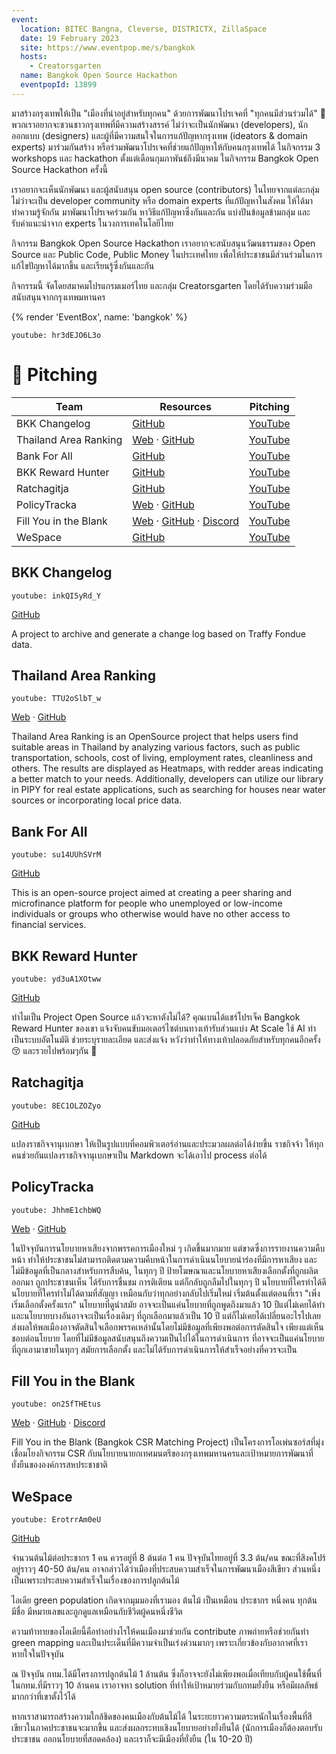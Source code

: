 ```yaml
---
event:
  location: BITEC Bangna, Cleverse, DISTRICTX, ZillaSpace
  date: 19 February 2023
  site: https://www.eventpop.me/s/bangkok
  hosts:
    - Creatorsgarten
  name: Bangkok Open Source Hackathon
  eventpopId: 13899
---
```


มาสร้างกรุงเทพให้เป็น "เมืองที่น่าอยู่สำหรับทุกคน" ด้วยการพัฒนาโปรเจคที่ "ทุกคนมีส่วนร่วมได้" 💖
พวกเราอยากจะชวนชาวกรุงเทพที่มีความสร้างสรรค์ ไม่ว่าจะเป็นนักพัฒนา (developers), นักออกแบบ (designers) และผู้ที่มีความสนใจในการแก้ปัญหากรุงเทพ (ideators & domain experts) มาร่วมกันสร้าง หรือร่วมพัฒนาโปรเจคที่ช่วยแก้ปัญหาให้กับคนกรุงเทพได้ ในกิจกรรม 3 workshops และ hackathon ตั้งแต่เดือนกุมภาพันธ์ถึงมีนาคม ในกิจกรรม Bangkok Open Source Hackathon ครั้งนี้

เราอยากจะเห็นนักพัฒนา และผู้สนับสนุน open source (contributors) ในไทยจากแต่ละกลุ่ม ไม่ว่าจะเป็น developer community หรือ domain experts ที่แก้ปัญหาในสังคม ให้ได้มาทำความรู้จักกัน มาพัฒนาโปรเจคร่วมกัน หาวิธีแก้ปัญหาซึ่งกันและกัน แบ่งปันข้อมูลข้ามกลุ่ม และรับคำแนะนำจาก experts ในวงการเทคโนโลยีไทย

กิจกรรม Bangkok Open Source Hackathon เราอยากจะสนับสนุนวัฒนธรรมของ Open Source และ Public Code, Public Money ในประเทศไทย เพื่อให้ประชาชนมีส่วนร่วมในการแก้ไขปัญหาได้มากขึ้น และเรียนรู้ซึ่งกันและกัน

กิจกรรมนี้ จัดโดยสมาคมโปรแกรมเมอร์ไทย และกลุ่ม Creatorsgarten โดยได้รับความร่วมมือสนับสนุนจากกรุงเทพมหานคร

{% render 'EventBox', name: 'bangkok' %}

`youtube: hr3dEJO6L3o`

# 🎤 Pitching

| Team | Resources | Pitching |
| - | - | - |
| BKK Changelog | [GitHub](https://github.com/creatorsgarten/bkkchangelog) | [YouTube](https://www.youtube.com/watch?v=inkQI5yRd_Y&list=PLTuz2sLvbRpzm0mrgASH1s0PkMRNE5Fbl&index=2) |
| Thailand Area Ranking | [Web](https://tar.tensormik.com/) · [GitHub](https://github.com/kang49/thailand_area_ranking) | [YouTube](https://www.youtube.com/watch?v=TTU2oSlbT_w&list=PLTuz2sLvbRpzm0mrgASH1s0PkMRNE5Fbl&index=3) |
| Bank For All | [GitHub](https://github.com/bankforall/bank4all) | [YouTube](https://www.youtube.com/watch?v=su14UUhSVrM&list=PLTuz2sLvbRpzm0mrgASH1s0PkMRNE5Fbl&index=4) |
| BKK Reward Hunter | [GitHub](https://github.com/wasdee/bkk-reward-hunter) | [YouTube](https://www.youtube.com/watch?v=yd3uA1XOtww&list=PLTuz2sLvbRpzm0mrgASH1s0PkMRNE5Fbl&index=5) |
| Ratchagitja | [GitHub](https://github.com/narze/ratchagitja.md) | [YouTube](https://www.youtube.com/watch?v=8EC1OLZOZyo&list=PLTuz2sLvbRpzm0mrgASH1s0PkMRNE5Fbl&index=6)
| PolicyTracka | [Web](https://policytracka.vercel.app) · [GitHub](https://github.com/policytracka/policytracka) | [YouTube](https://www.youtube.com/watch?v=JhhmE1chbWQ&list=PLTuz2sLvbRpzm0mrgASH1s0PkMRNE5Fbl&index=7) |
| Fill You in the Blank | [Web](https://fill-you-in-the-blank.vercel.app/) · [GitHub](https://github.com/nattaaek/fill-you-in-the-blank) · [Discord](https://discord.gg/EJkkPTSRYC) | [YouTube](https://www.youtube.com/watch?v=on25fTHEtus&list=PLTuz2sLvbRpzm0mrgASH1s0PkMRNE5Fbl&index=8) |
| WeSpace | [GitHub](https://github.com/BKK-WeSpace/tree-population) | [YouTube](https://www.youtube.com/watch?v=ErotrrAm0eU&list=PLTuz2sLvbRpzm0mrgASH1s0PkMRNE5Fbl&index=9) |

## BKK Changelog

`youtube: inkQI5yRd_Y`

[GitHub](https://github.com/creatorsgarten/bkkchangelog)

A project to archive and generate a change log based on Traffy Fondue data.

## Thailand Area Ranking

`youtube: TTU2oSlbT_w`

[Web](https://tar.tensormik.com/) · [GitHub](https://github.com/kang49/thailand_area_ranking)

Thailand Area Ranking is an OpenSource project that helps users find suitable areas in Thailand by analyzing various factors, such as public transportation, schools, cost of living, employment rates, cleanliness and others. The results are displayed as Heatmaps, with redder areas indicating a better match to your needs. Additionally, developers can utilize our library in PIPY for real estate applications, such as searching for houses near water sources or incorporating local price data.

## Bank For All

`youtube: su14UUhSVrM`

[GitHub](https://github.com/bankforall/bank4all)

This is an open-source project aimed at creating a peer sharing and microfinance platform for people who unemployed or low-income individuals or groups who otherwise would have no other access to financial services.

## BKK Reward Hunter

`youtube: yd3uA1XOtww`

[GitHub](https://github.com/wasdee/bkk-reward-hunter)

ทำไมเป็น Project Open Source แล้วจะหาตังไม่ได้? 
คุณเบนได้แชร์โปรเจ็ค Bangkok Reward Hunter ของเขา
แจ้งจับคนขับมอเตอร์ไซต์บนทางเท้ารับส่วนแบ่ง At Scale
ใช้ AI ทำเป็นระบบอัตโนมัติ ช่วยระบุรายละเอียด และส่งแจ้ง
หวังว่าทำให้ทางเท้าปลอดภัยสำหรับทุกคนอีกครั้ง 😚 และรวยไปพร้อมๆกัน 🤑

## Ratchagitja

`youtube: 8EC1OLZOZyo`

[GitHub](https://github.com/narze/ratchagitja.md)

แปลงราชกิจจานุเบกษา ให้เป็นรูปแบบที่คอมพิวเตอร์อ่านและประมวลผลต่อได้ง่ายขึ้น ราชกิจจ้า ให้ทุกคนช่วยกันแปลงราชกิจจานุเบกษาเป็น Markdown จะได้เอาไป process ต่อได้

## PolicyTracka

`youtube: JhhmE1chbWQ`

[Web](https://policytracka.vercel.app) · [GitHub](https://github.com/policytracka/policytracka)

ในปัจจุบันการนโยบายหาเสียงจากพรรคการเมืองใหม่ ๆ เกิดขึ้นมากมาย แต่ขาดซึ่งการรายงานความคืบหน้า ทำให้ประชาชนไม่สามารถติดตามความคืบหน้าในการดำเนินนโยบายนำร่องที่มีการหาเสียง และไม่มีข้อมูลที่เป็นกลางสำหรับการสืบค้น, ในทุกๆ ปี ป้ายโฆษณาและนโยบายหาเสียงเลือกตั้งที่ถูกผลิตออกมา ถูกประชาชนเห็น ได้รับการชื่นชม การติเตียน แต่ก็กลับถูกลืมไปในทุกๆ ปี นโยบายที่ใครทำได้ดี นโยบายที่ใครทำไม่ได้ตามที่สัญญา เหมือนกับว่าทุกอย่างกลับไปเริ่มใหม่ เริ่มต้นตั้งแต่ตอนที่เรา "เพิ่งเริ่มเลือกตั้งครั้งแรก" นโยบายที่ดูนำสมัย อาจจะเป็นแค่นโยบายที่ถูกพูดถึงมาแล้ว 10 ปีแต่ไม่เคยได้ทำ และนโยบายบางอันอาจจะเป็นเรื่องเดิมๆ ที่ถูกเลือกมาแล้วเป็น 10 ปี แต่ก็ไม่เคยได้เปลี่ยนอะไรไปเลย ส่งผลให้พลเมืองอาจตัดสินใจเลือกพรรคเหล่านั้นโดยไม่มีข้อมูลที่เพียงพอต่อการตัดสินใจ เพียงแต่เห็นชอบต่อนโยบาย โดยที่ไม่มีข้อมูลสนับสนุนถึงความเป็นไปได้ในการดำเนินการ ที่อาจจะเป็นแค่นโยบายที่ถูกเอามาขายในทุกๆ สมัยการเลือกตั้ง และไม่ได้รับการดำเนินการให้สำเร็จอย่างที่ควรจะเป็น

## Fill You in the Blank

`youtube: on25fTHEtus`

[Web](https://fill-you-in-the-blank.vercel.app/) · [GitHub](https://github.com/nattaaek/fill-you-in-the-blank) · [Discord](https://discord.gg/EJkkPTSRYC)

Fill You in the Blank (Bangkok CSR Matching Project) เป็นโครงการโอเพ่นซอร์สที่มุ่งเชื่อมโยงกิจกรรม CSR กับนโยบายนายกเทศมนตรีของกรุงเทพมหานครและเป้าหมายการพัฒนาที่ยั่งยืนขององค์การสหประชาชาติ

## WeSpace

`youtube: ErotrrAm0eU`

[GitHub](https://github.com/BKK-WeSpace/tree-population)

จำนวนต้นไม้ต่อประชากร 1 คน ควรอยู่ที่ 8 ต้นต่อ 1 คน ปัจจุบันไทยอยู่ที่ 3.3 ต้น/คน ขณะที่สิงคโปร์อยู่ราวๆ 40-50 ต้น/คน อาจกล่าวได้ว่าเมืองที่ประสบความสำเร็จในการพัฒนาเมืองสีเขียว ส่วนหนึ่งเป็นเพราะประสบความสำเร็จในเรื่องของการปลูกต้นไม้

ไอเดีย green population เกิดจากมุมมองที่เรามอง ต้นไม้ เป็นเหมือน ประชากร หนึ่งคน ทุกต้นมีชื่อ มีหมายเลขและถูกดูแลเหมือนกับชีวิตผู้คนหนึ่งชีวิต

ความท้าทายของไอเดียนี้คือทำอย่างไรให้คนเมืองมาช่วยกัน contribute ภาพถ่ายหรือช่วยกันทำ green mapping และเป็นประเด็นที่มีความจำเป็นเร่งด่วนมากๆ เพราะเกี่ยวข้องกับอากาศที่เราหายใจในปัจจุบัน

ณ ปัจจุบัน กทม.ได้มีโครงการปลูกต้นไม้ 1 ล้านต้น ซึ่งก็อาจจะยังไม่เพียงพอเมื่อเทียบกับผู้คนใช้พื้นที่ในกทม.ที่มีราวๆ 10 ล้านคน เราอาจหา solution ที่ทำให้เป้าหมายร่วมกับกทมยั่งยืน หรือมีผลลัพธ์มากกว่าที่เขาตั้งไว้ได้

หากเราสามารถสร้างความใกล้ชิดของคนเมืองกับต้นไม้ได้ ในระยะยาวความตระหนักในเรื่องพื้นที่สีเขียวในภาคประชาชนจะมากขึ้น และส่งผลกระทบเชิงนโยบายอย่างยั่งยืนได้ (นักการเมืองก็ต้องตอบรับประชาชน ออกนโยบายที่สอดคล้อง) และเราก็จะมีเมืองที่ยั่งยืน (ใน 10-20 ปี)
